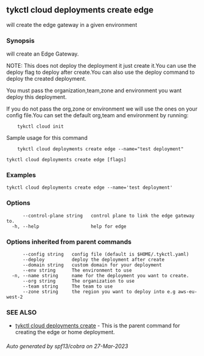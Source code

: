 ## tykctl cloud deployments create edge

will create the edge gateway in a given environment

### Synopsis

 
will create an Edge Gateway.

NOTE: This does not deploy the deployment it just create it.You can use the deploy flag to deploy after create.You can also use the deploy command to deploy the created deployment.

You must pass the organization,team,zone and environment you want deploy this deployment.

If you do not pass the org,zone or environment we will use the ones on your config file.You can set the default org,team and environment by running:

		tykctl cloud init

Sample usage for this command

 		tykctl cloud deployments create edge --name="test deployment"


```
tykctl cloud deployments create edge [flags]
```

### Examples

```
tykctl cloud deployments create edge --name='test deployment'
```

### Options

```
      --control-plane string   control plane to link the edge gateway to.
  -h, --help                   help for edge
```

### Options inherited from parent commands

```
      --config string   config file (default is $HOME/.tykctl.yaml)
      --deploy          deploy the deployment after create
      --domain string   custom domain for your deployment
      --env string      The environment to use
  -n, --name string     name for the deployment you want to create.
      --org string      The organization to use
      --team string     The team to use
      --zone string     the region you want to deploy into e.g aws-eu-west-2
```

### SEE ALSO

* [tykctl cloud deployments create](tykctl_cloud_deployments_create.md)	 - This is the parent command for creating the edge or home deployment.

###### Auto generated by spf13/cobra on 27-Mar-2023

